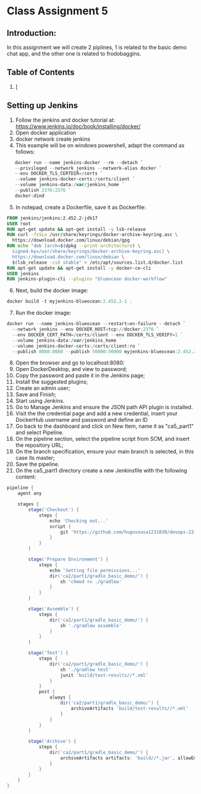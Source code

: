 # Class Assignment 5

## Introduction:
In this assignment we will create 2 piplines, 1 is related to the basic demo chat app,
and the other one is related to frodobaggins. 



## Table of Contents
1. [

## Setting up Jenkins
1. Follow the jenkins and docker tutorial at: https://www.jenkins.io/doc/book/installing/docker/
2. Open docker application
3. docker network create jenkins
4. This example will be on windows powershell, adapt the command as follows:
```powershell
   docker run --name jenkins-docker --rm --detach `
   --privileged --network jenkins --network-alias docker `
   --env DOCKER_TLS_CERTDIR=/certs `
   --volume jenkins-docker-certs:/certs/client `
   --volume jenkins-data:/var/jenkins_home `
   --publish 2376:2376 `
   docker:dind
```
5. In notepad, create a Dockerfile, save it as Dockerfile:
```Dockerfile
FROM jenkins/jenkins:2.452.2-jdk17
USER root
RUN apt-get update && apt-get install -y lsb-release
RUN curl -fsSLo /usr/share/keyrings/docker-archive-keyring.asc \
  https://download.docker.com/linux/debian/gpg
RUN echo "deb [arch=$(dpkg --print-architecture) \
  signed-by=/usr/share/keyrings/docker-archive-keyring.asc] \
  https://download.docker.com/linux/debian \
  $(lsb_release -cs) stable" > /etc/apt/sources.list.d/docker.list
RUN apt-get update && apt-get install -y docker-ce-cli
USER jenkins
RUN jenkins-plugin-cli --plugins "blueocean docker-workflow"
   ```
6. Next, build the docker image:
```powershell
docker build -t myjenkins-blueocean:2.452.2-1 .
```
7. Run the docker image:
```powershell
docker run --name jenkins-blueocean --restart=on-failure --detach `
  --network jenkins --env DOCKER_HOST=tcp://docker:2376 `
  --env DOCKER_CERT_PATH=/certs/client --env DOCKER_TLS_VERIFY=1 `
  --volume jenkins-data:/var/jenkins_home `
  --volume jenkins-docker-certs:/certs/client:ro `
  --publish 8080:8080 --publish 50000:50000 myjenkins-blueocean:2.452.2-1
```
8. Open the browser and go to localhost:8080:
9. Open DockerDesktop, and view to password;
10. Copy the password and paste it in the Jenkins page;
11. Install the suggested plugins;
12. Create an admin user;
13. Save and Finish;
14. Start using Jenkins.
15. Go to Manage Jenkins and ensure the JSON path API plugin is installed.
16. Visit the the credential page and add a new credential, insert your DockerHub username and password and define an ID
17. Go back to the dashboard and click on New Item, name it as "ca5_part1" and select Pipeline.
18. On the pipeline section, select the pipeline script from SCM, and insert the repository URL;
19. On the branch specification, ensure your main branch is selected, in this case its master;
20. Save the pipeline.
21. On the ca5_part1 directory create a new Jenkinsfile with the following content:
```groovy
pipeline {
    agent any

    stages {
        stage('Checkout') {
            steps {
                echo 'Checking out...'
                script {
                    git 'https://github.com/hugosousa1231830/devops-23-24-JPE-PSM-1231830.git'
                }
            }
        }

        stage('Prepare Environment') {
            steps {
                echo 'Setting file permissions...'
                dir('ca2/part1/gradle_basic_demo/') {
                    sh 'chmod +x ./gradlew'
                }
            }
        }

        stage('Assemble') {
            steps {
                dir('ca2/part1/gradle_basic_demo/') {
                    sh './gradlew assemble'
                }
            }
        }

        stage('Test') {
            steps {
                dir('ca2/part1/gradle_basic_demo/') {
                    sh './gradlew test'
                    junit 'build/test-results//*.xml'
                }
            }
            post {
                always {
                    dir('ca2/part1/gradle_basic_demo/') {
                        archiveArtifacts 'build/test-results//*.xml'
                    }
                }
            }
        }

        stage('Archive') {
            steps {
                dir('ca2/part1/gradle_basic_demo/') {
                    archiveArtifacts artifacts: 'build//*.jar', allowEmptyArchive: true
                }
            }
        }
    }
}
```


